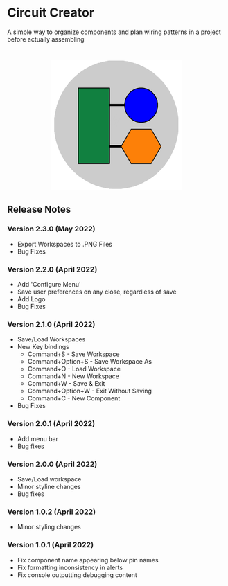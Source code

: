 # Circuit Creator
A simple way to organize components and plan wiring patterns in a project before actually assembling

#
<div align="center">
  <img width="300" height=300 src="logo.png">
</div>

###  
## Release Notes

### Version 2.3.0 (May 2022)
- Export Workspaces to .PNG Files
- Bug Fixes

### Version 2.2.0 (April 2022)
- Add 'Configure Menu'
- Save user preferences on any close, regardless of save
- Add Logo
- Bug Fixes

### Version 2.1.0 (April 2022)
- Save/Load Workspaces
- New Key bindings
    - Command+S - Save Workspace
    - Command+Option+S - Save Workspace As
    - Command+O - Load Workspace
    - Command+N - New Workspace
    - Command+W - Save & Exit
    - Command+Option+W - Exit Without Saving
    - Command+C - New Component
- Bug Fixes

### Version 2.0.1 (April 2022)
- Add menu bar
- Bug fixes

### Version 2.0.0 (April 2022)
- Save/Load workspace
- Minor styline changes
- Bug fixes

### Version 1.0.2 (April 2022)
- Minor styling changes

### Version 1.0.1 (April 2022)
- Fix component name appearing below pin names
- Fix formatting inconsistency in alerts
- Fix console outputting debugging content